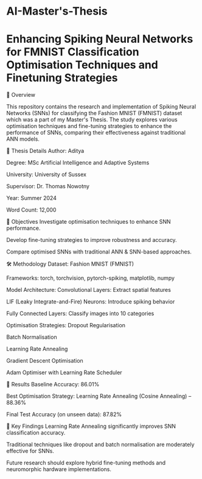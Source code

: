 # AI-Master's-Thesis

# Enhancing Spiking Neural Networks for FMNIST Classification Optimisation Techniques and Finetuning Strategies

📌 Overview

This repository contains the research and implementation of Spiking Neural Networks (SNNs) for classifying the Fashion MNIST (FMNIST) dataset which was a part of my Master's Thesis. The study explores various optimisation techniques and fine-tuning strategies to enhance the performance of SNNs, comparing their effectiveness against traditional ANN models.

📄 Thesis Details
Author: Aditya

Degree: MSc Artificial Intelligence and Adaptive Systems

University: University of Sussex

Supervisor: Dr. Thomas Nowotny

Year: Summer 2024

Word Count: 12,000


🎯 Objectives
Investigate optimisation techniques to enhance SNN performance.

Develop fine-tuning strategies to improve robustness and accuracy.

Compare optimised SNNs with traditional ANN & SNN-based approaches.

🛠️ Methodology
Dataset: Fashion MNIST (FMNIST)

Frameworks: torch, torchvision, pytorch-spiking, matplotlib, numpy

Model Architecture:
Convolutional Layers: Extract spatial features

LIF (Leaky Integrate-and-Fire) Neurons: Introduce spiking behavior

Fully Connected Layers: Classify images into 10 categories

Optimisation Strategies:
Dropout Regularisation

Batch Normalisation

Learning Rate Annealing

Gradient Descent Optimisation

Adam Optimiser with Learning Rate Scheduler

🔬 Results
Baseline Accuracy: 86.01%

Best Optimisation Strategy: Learning Rate Annealing (Cosine Annealing) – 88.36%

Final Test Accuracy (on unseen data): 87.82%

📌 Key Findings
Learning Rate Annealing significantly improves SNN classification accuracy.

Traditional techniques like dropout and batch normalisation are moderately effective for SNNs.

Future research should explore hybrid fine-tuning methods and neuromorphic hardware implementations.


